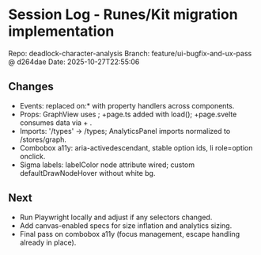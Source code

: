 # Session Log - Runes/Kit migration implementation

Repo: deadlock-character-analysis
Branch: feature/ui-bugfix-and-ux-pass @ d264dae
Date: 2025-10-27T22:55:06

## Changes
- Events: replaced on:* with property handlers across components.
- Props: GraphView uses ; +page.ts added with load(); +page.svelte consumes data via  + .
- Imports: '/types' → /types; AnalyticsPanel imports normalized to /stores/graph.
- Combobox a11y: aria-activedescendant, stable option ids, li role=option onclick.
- Sigma labels: labelColor node attribute wired; custom defaultDrawNodeHover without white bg.

## Next
- Run Playwright locally and adjust if any selectors changed.
- Add canvas-enabled specs for size inflation and analytics sizing.
- Final pass on combobox a11y (focus management, escape handling already in place).